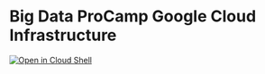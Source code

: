 # Big Data ProCamp Google Cloud Infrastructure

[![Open in Cloud Shell](https://gstatic.com/cloudssh/images/open-btn.svg)](https://ssh.cloud.google.com/cloudshell/editor?cloudshell_git_repo=https%3A%2F%2Fgithub.com%2Fadruzenko%2Fbigdata-procamp&cloudshell_git_branch=infra&cloudshell_open_in_editor=terraform%2Fdataproc%2Fdataproc.tf&cloudshell_working_dir=infra&cloudshell_tutorial=README.md)